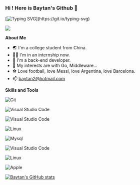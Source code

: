 ### Hi ! Here is Baytan's Github 👋

[![Typing SVG](https://readme-typing-svg.demolab.com?font=Fira+Code&color=14384E&center=true&repeat=false&width=435&lines=Fmt.Println(%22Hello%2CWorld!%22);Hello%2CWorld!)](https://git.io/typing-svg)

<img src="https://camo.githubusercontent.com/c31248d607b3c8fe3175a3b6ca8d8f297ec4e2ce91daefa658ab2c34982890ea/68747470733a2f2f63646e2e6a7364656c6976722e6e65742f67682f73756e3032323553554e2f73756e3032323553554e2f6173736574732f696d616765732f636f64696e672e676966">

**About Me**

- 🌏 I'm a college student from China.
- 🧑‍💻 I'm in an internship now.
- 🎯 I'm a back-end developer.
- 🤔 My interests are with Go, Middleware...
- ⚽️ Love football, love Messi, love Argentina, love Barcelona.
- 📫 baytan2@hotmail.com

**Skills and Tools**

![Git](https://img.shields.io/badge/Git-F05032?style=flat-square&logo=Git&logoColor=white)

![Visual Studio Code](https://img.shields.io/badge/Go-007ACC?style=flat-square&logo=go&logoColor=white)

![Visual Studio Code](https://img.shields.io/badge/Docker-007ACC?style=flat-square&logo=docker&logoColor=white)

![Linux](https://img.shields.io/badge/Redis-red?style=flat-square&logo=redis&logoColor=white)

![Mysql](https://img.shields.io/badge/Mysql-informational?style=flat-square&logo=mysql&logoColor=white)

![Visual Studio Code](https://img.shields.io/badge/Visual_Studio_Code-007ACC?style=flat-square&logo=Visual-Studio-Code&logoColor=white)

![Linux](https://img.shields.io/badge/Linux-grey?style=flat-square&logo=linux&logoColor=white)

![Apple](https://img.shields.io/badge/MacBook-999999?style=flat-square&logo=Apple&logoColor=white)

[![Baytan's GitHub stats](https://github-readme-stats.vercel.app/api?username=baytan0720&show_icons=truetheme=dark)](https://github.com/anuraghazra/github-readme-stats)
